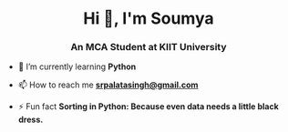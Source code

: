 <h1 align="center">Hi 👋, I'm Soumya</h1>
<h3 align="center">An MCA Student at KIIT University</h3>

- 🌱 I’m currently learning **Python**

- 📫 How to reach me **srpalatasingh@gmail.com**

- ⚡ Fun fact **Sorting in Python: Because even data needs a little black dress.**



